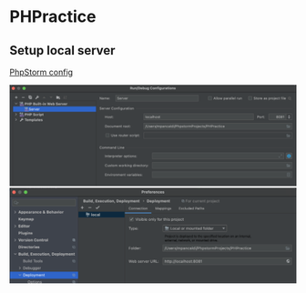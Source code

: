 # PHPractice

## Setup local server
[PhpStorm config](https://www.jetbrains.com/help/phpstorm/creating-local-server-configuration.html#server-url)

<img src="pics/php-local-server_2.png" alt="drawing" width="800"/>
<img src="pics/php-local-server_1.png" alt="drawing" width="800"/>
